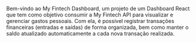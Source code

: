 Bem-vindo ao My Fintech Dashboard, um projeto de um Dashboard React que tem como objetivo consumir a My Fintech API para visualizar e gerenciar gastos pessoais. Com ela, é possível registrar transações financeiras (entradas e saídas) de forma organizada, bem como manter o saldo atualizado automaticamente a cada nova transação realizada.
